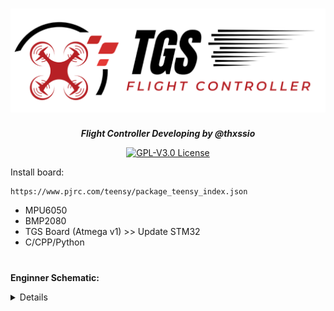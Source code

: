 <h1 align="center"><img src="assets/logo/capa2.png" height="auto" width="900"></img></h1>




<p align="center"><b><i>Flight Controller Developing by @thxssio</i></b></p>


<p align="center">
<a href="/LICENSE"><img alt="GPL-V3.0 License" src="https://img.shields.io/github/license/thxssio/FlightControllerTGS.svg"></a>
</p>



Install board:

```
https://www.pjrc.com/teensy/package_teensy_index.json
```

- MPU6050
- BMP2080
- TGS Board (Atmega v1) >> Update STM32
- C/CPP/Python


#
 **Enginner Schematic:**
<details>
<h1 align="center"><img src="assets/Enginner/schematic.png" height="auto" width="900"></img></h1>
<h1 align="center"><img src="assets/Enginner/PCBv1.png" height="auto" width="900"></img></h1>
</details>

